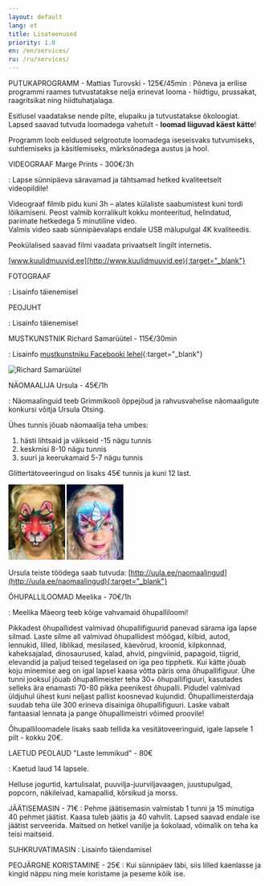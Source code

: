 ```yaml
---
layout: default
lang: et
title: Lisateenused
priority: 1.0
en: /en/services/
ru: /ru/services/
---
```

PUTUKAPROGRAMM - Mattias Turovski - 125€/45min
: Põneva ja erilise programmi raames tutvustatakse nelja erinevat looma - hiidtigu, prussakat, raagritsikat ning 
  hiidtuhatjalaga. 
  
  Esitlusel vaadatakse nende pilte, elupaiku ja tutvustatakse ökoloogiat. Lapsed saavad tutvuda loomadega  vahetult - **loomad liiguvad käest kätte**!
  
  Programm loob eeldused selgrootute loomadega iseseisvaks tutvumiseks, suhtlemiseks ja käsitlemiseks, märksõnadega austus ja   hool. 


VIDEOGRAAF Marge Prints - 300€/3h

: Lapse sünnipäeva säravamad ja tähtsamad hetked kvaliteetselt videopildile!

  Videograaf filmib pidu kuni 3h – alates külaliste saabumistest kuni tordi lõikamiseni.
  Peost valmib korralikult kokku monteeritud, helindatud, parimate hetkedega 5 minutiline video.  
  Valmis video saab sünnipäevalaps endale USB mälupulgal 4K kvaliteedis.
  
  Peokülalised saavad filmi vaadata privaatselt lingilt internetis.
  
  [www.kuulidmuuvid.ee](http://www.kuulidmuuvid.ee){:target="_blank"}

FOTOGRAAF

: Lisainfo täienemisel


PEOJUHT

: Lisainfo täienemisel


MUSTKUNSTNIK  Richard Samarüütel - 115€/30min

: Lisainfo [mustkunstniku Facebooki lehel](https://www.facebook.com/richard.samaruutel/){:target="_blank"}
  
  <img alt="Richard Samarüütel" src="https://scontent.fhen1-1.fna.fbcdn.net/v/t31.0-8/1074322_1666600350072259_767373963240585599_o.jpg?_nc_cat=108&_nc_ht=scontent.fhen1-1.fna&oh=c5834b8b9cbd9af2486e27abe8b0f4d8&oe=5D3815A8" width="350"> 
  

NÄOMAALIJA Ursula - 45€/1h

: Näomaalinguid teeb Grimmikooli õppejõud ja rahvusvahelise näomaaligute konkursi võitja Ursula Otsing. 

  Ühes tunnis jõuab näomaalija teha umbes:

  1. hästi lihtsaid ja väikseid -15 nägu tunnis
  2. keskmisi 8-10 nägu tunnis
  3. suuri ja keerukamaid 5-7 nägu tunnis

  Glittertätoveeringud on lisaks 45€ tunnis ja kuni 12 last.
  
  <img alt="Näomaaling Jänes" src="naomaaling1.jpg" height="150"> 
  <img alt="Näomaaling Ükssarvik" src="naomaaling2.jpg" height="150"> 
  
  Ursula teiste töödega saab tutvuda: [http://uula.ee/naomaalingud](http://uula.ee/naomaalingud){:target="_blank"}


ÕHUPALLILOOMAD Meelika - 70€/1h

: Meelika Mäeorg teeb kõige vahvamaid õhupalliloomi!

Pikkadest õhupallidest valmivad õhupallifiguurid panevad särama iga lapse silmad. Laste silme all valmivad õhupallidest mõõgad, kilbid, autod, lennukid, lilled, liblikad, mesilased, käevõrud, kroonid, kilpkonnad, kaheksajalad, dinosaurused, kalad, ahvid, pingviinid, papagoid, tiigrid, elevandid ja paljud teised tegelased on iga peo tipphetk. Kui kätte jõuab koju minemise aeg on igal lapsel kaasa võtta päris oma õhupallifiguur. Ühe tunni jooksul jõuab õhupallimeister teha 30+ õhupallifiguuri, kasutades selleks ära enamasti 70-80 pikka peenikest õhupalli. Pidudel valmivad üldjuhul ühest kuni neljast pallist koosnevad kujundid. Õhupallimeisterdaja suudab teha üle 300 erineva disainiga õhupallifiguuri. Laske vabalt fantaasial lennata ja pange õhupallimeistri võimed proovile!
  
  Õhupalliloomadele lisaks saab tellida ka vesitätoveeringuid, igale lapsele 1 pilt - kokku 20€. 


LAETUD PEOLAUD "Laste lemmikud" - 80€

: Kaetud laud 14 lapsele. 
  
  Helluse jogurtid, kartulisalat, puuvilja-juurviljavaagen, juustupulgad, popcorn, näkileivad, kamapallid, kõrsikud ja morss.


JÄÄTISEMASIN - 71€
: Pehme jäätisemasin valmistab 1 tunni ja 15 minutiga 40 pehmet jäätist. Kaasa tuleb jäätis ja 40 vahvlit. Lapsed saavad endale ise jäätist serveerida. Maitsed on hetkel vanilje ja šokolaad, võimalik on teha ka teisi maitseid. 

SUHKRUVATIMASIN
: Lisainfo täiendamisel


PEOJÄRGNE KORISTAMINE - 25€
: Kui sünnipäev läbi, siis lilled kaenlasse ja kingid näppu ning meie koristame ja peseme kõik ise. 

